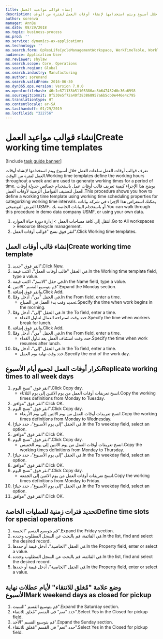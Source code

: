 ```yaml
---
title: إنشاء قوالب مواعيد العمل
description: تعرف قوالب أوقات العمل ساعات العمل خلال أسبوع ويتم استخدامها لإنشاء أوقات العمل لفترة من الوقت.
author: sorenva
manager: AnnBe
ms.date: 08/29/2018
ms.topic: business-process
ms.prod: ''
ms.service: dynamics-ax-applications
ms.technology: ''
ms.search.form: OpResLifeCycleManagementWorkspace, WorkTimeTable, WorkTimeCopyDayDialog
audience: Application User
ms.reviewer: shylaw
ms.search.scope: Core, Operations
ms.search.region: Global
ms.search.industry: Manufacturing
ms.author: sorenand
ms.search.validFrom: 2016-06-30
ms.dyn365.ops.version: Version 7.0.0
ms.openlocfilehash: 46c1e871133b51105386ac3b647432d0c36a6998
ms.sourcegitcommit: 0f530e5f72a40f383868957a6b5cb0e446e4c795
ms.translationtype: HT
ms.contentlocale: ar-SA
ms.lasthandoff: 01/29/2019
ms.locfileid: "322756"
---
```

# <a name="create-working-time-templates"></a><span data-ttu-id="bfbd2-103">إنشاء قوالب مواعيد العمل</span><span class="sxs-lookup"><span data-stu-id="bfbd2-103">Create working time templates</span></span>

[!include [task guide banner](../../includes/task-guide-banner.md)]

<span data-ttu-id="bfbd2-104">تعرف قوالب أوقات العمل ساعات العمل خلال أسبوع ويتم استخدامها لإنشاء أوقات العمل لفترة من الوقت.</span><span class="sxs-lookup"><span data-stu-id="bfbd2-104">Working time templates define the working hours throughout a week and are used to generate working times for a period of time.</span></span> <span data-ttu-id="bfbd2-105">يوضح هذا الإجراء كيفية تعريف قالب أوقات عمل باستخدام خصائص جدولة أوقات العمل لتصنيف الفواصل الزمنية لأوقات العمل.</span><span class="sxs-lookup"><span data-stu-id="bfbd2-105">This procedure shows you how to define a working time template using working time scheduling properties for categorizing working time intervals.</span></span> <span data-ttu-id="bfbd2-106">يمكنك استعراض هذا الإجراء في شركة بيانات العرض التوضيحي USMF، أو باستخدام البيانات الخاصة بك.</span><span class="sxs-lookup"><span data-stu-id="bfbd2-106">You can walk through this procedure in demo data company USMF, or using your own data.</span></span>

1. <span data-ttu-id="bfbd2-107">انتقل إلى كافة مساحات العمل > إدارة دورة حياة الموارد.</span><span class="sxs-lookup"><span data-stu-id="bfbd2-107">Go to All workspaces > Resource lifecycle management.</span></span>
2. <span data-ttu-id="bfbd2-108">انقر فوق نسخ "قوالب أوقات العمل".</span><span class="sxs-lookup"><span data-stu-id="bfbd2-108">Click Working time templates.</span></span>

## <a name="create-working-time-template"></a><span data-ttu-id="bfbd2-109">إنشاء قالب أوقات العمل</span><span class="sxs-lookup"><span data-stu-id="bfbd2-109">Create working time template</span></span>
1. <span data-ttu-id="bfbd2-110">انقر فوق "جديد".</span><span class="sxs-lookup"><span data-stu-id="bfbd2-110">Click New.</span></span>
2. <span data-ttu-id="bfbd2-111">في الحقل "قالب أوقات العمل"، اكتب قيمة.</span><span class="sxs-lookup"><span data-stu-id="bfbd2-111">In the Working time template field, type a value.</span></span>
3. <span data-ttu-id="bfbd2-112">في حقل "الاسم"، اكتب قيمة.</span><span class="sxs-lookup"><span data-stu-id="bfbd2-112">In the Name field, type a value.</span></span>
4. <span data-ttu-id="bfbd2-113">قم بتوسيع القسم "الاثنين".</span><span class="sxs-lookup"><span data-stu-id="bfbd2-113">Expand the Monday section.</span></span>
5. <span data-ttu-id="bfbd2-114">وانقر فوق إضافة.</span><span class="sxs-lookup"><span data-stu-id="bfbd2-114">Click Add.</span></span>
6. <span data-ttu-id="bfbd2-115">في الحقل "من"، أدخل وقتًا.</span><span class="sxs-lookup"><span data-stu-id="bfbd2-115">In the From field, enter a time.</span></span>
    * <span data-ttu-id="bfbd2-116">تحديد وقت بدء العمل في الصباح.</span><span class="sxs-lookup"><span data-stu-id="bfbd2-116">Specify the time when work begins in the morning.</span></span>  
7. <span data-ttu-id="bfbd2-117">في الحقل "إلى"، أدخل وقتًا.</span><span class="sxs-lookup"><span data-stu-id="bfbd2-117">In the To field, enter a time.</span></span>
    * <span data-ttu-id="bfbd2-118">حدد وقت استراحة العمال لتناول الغداء.</span><span class="sxs-lookup"><span data-stu-id="bfbd2-118">Specify the time when workers break for lunch.</span></span>  
8. <span data-ttu-id="bfbd2-119">وانقر فوق إضافة.</span><span class="sxs-lookup"><span data-stu-id="bfbd2-119">Click Add.</span></span>
9. <span data-ttu-id="bfbd2-120">في الحقل "من"، أدخل وقتًا.</span><span class="sxs-lookup"><span data-stu-id="bfbd2-120">In the From field, enter a time.</span></span>
    * <span data-ttu-id="bfbd2-121">حدد وقت استئناف العمل بعد تناول الغداء.</span><span class="sxs-lookup"><span data-stu-id="bfbd2-121">Specify the time when work resumes after lunch.</span></span>  
10. <span data-ttu-id="bfbd2-122">في الحقل "إلى"، أدخل وقتًا.</span><span class="sxs-lookup"><span data-stu-id="bfbd2-122">In the To field, enter a time.</span></span>
    * <span data-ttu-id="bfbd2-123">حدد وقت نهاية يوم العمل.</span><span class="sxs-lookup"><span data-stu-id="bfbd2-123">Specify the end of the work day.</span></span>  

## <a name="replicate-working-times-to-all-week-days"></a><span data-ttu-id="bfbd2-124">تكرار أوقات العمل لجميع أيام الأسبوع</span><span class="sxs-lookup"><span data-stu-id="bfbd2-124">Replicate working times to all week days</span></span>
1. <span data-ttu-id="bfbd2-125">انقر فوق "نسخ اليوم".</span><span class="sxs-lookup"><span data-stu-id="bfbd2-125">Click Copy day.</span></span>
    * <span data-ttu-id="bfbd2-126">انسخ تعريفات أوقات العمل من يوم الاثنين إلى يوم الثلاثاء.</span><span class="sxs-lookup"><span data-stu-id="bfbd2-126">Copy the working times definitions from Monday to Tuesday.</span></span>  
2. <span data-ttu-id="bfbd2-127">انقر فوق "موافق".</span><span class="sxs-lookup"><span data-stu-id="bfbd2-127">Click OK.</span></span>
3. <span data-ttu-id="bfbd2-128">انقر فوق "نسخ اليوم".</span><span class="sxs-lookup"><span data-stu-id="bfbd2-128">Click Copy day.</span></span>
    * <span data-ttu-id="bfbd2-129">انسخ تعريفات أوقات العمل من يوم الاثنين إلى يوم الأربعاء.</span><span class="sxs-lookup"><span data-stu-id="bfbd2-129">Copy the working times definitions from Monday to Wednesday.</span></span>  
4. <span data-ttu-id="bfbd2-130">في الحقل "إلى يوم الأسبوع"، حدد خيارًا.</span><span class="sxs-lookup"><span data-stu-id="bfbd2-130">In the To weekday field, select an option.</span></span>
5. <span data-ttu-id="bfbd2-131">انقر فوق "موافق".</span><span class="sxs-lookup"><span data-stu-id="bfbd2-131">Click OK.</span></span>
6. <span data-ttu-id="bfbd2-132">انقر فوق "نسخ اليوم".</span><span class="sxs-lookup"><span data-stu-id="bfbd2-132">Click Copy day.</span></span>
    * <span data-ttu-id="bfbd2-133">انسخ تعريفات أوقات العمل من يوم الاثنين إلى يوم الخميس.</span><span class="sxs-lookup"><span data-stu-id="bfbd2-133">Copy the working times definitions from Monday to Thursday.</span></span>  
7. <span data-ttu-id="bfbd2-134">في الحقل "إلى يوم الأسبوع"، حدد خيارًا.</span><span class="sxs-lookup"><span data-stu-id="bfbd2-134">In the To weekday field, select an option.</span></span>
8. <span data-ttu-id="bfbd2-135">انقر فوق "موافق".</span><span class="sxs-lookup"><span data-stu-id="bfbd2-135">Click OK.</span></span>
9. <span data-ttu-id="bfbd2-136">انقر فوق "نسخ اليوم".</span><span class="sxs-lookup"><span data-stu-id="bfbd2-136">Click Copy day.</span></span>
    * <span data-ttu-id="bfbd2-137">انسخ تعريفات أوقات العمل من يوم الاثنين إلى الجمعة.</span><span class="sxs-lookup"><span data-stu-id="bfbd2-137">Copy the working times definitions from Monday to Friday.</span></span>  
10. <span data-ttu-id="bfbd2-138">في الحقل "إلى يوم الأسبوع"، حدد خيارًا.</span><span class="sxs-lookup"><span data-stu-id="bfbd2-138">In the To weekday field, select an option.</span></span>
11. <span data-ttu-id="bfbd2-139">انقر فوق "موافق".</span><span class="sxs-lookup"><span data-stu-id="bfbd2-139">Click OK.</span></span>

## <a name="define-time-slots-for-special-operations"></a><span data-ttu-id="bfbd2-140">تحديد فترات زمنية للعمليات الخاصة</span><span class="sxs-lookup"><span data-stu-id="bfbd2-140">Define time slots for special operations</span></span>
1. <span data-ttu-id="bfbd2-141">قم بتوسيع القسم "الجمعة".</span><span class="sxs-lookup"><span data-stu-id="bfbd2-141">Expand the Friday section.</span></span>
2. <span data-ttu-id="bfbd2-142">في القائمة، قم بالبحث عن السجل المطلوب وحدده.</span><span class="sxs-lookup"><span data-stu-id="bfbd2-142">In the list, find and select the desired record.</span></span>
3. <span data-ttu-id="bfbd2-143">في الحقل "الخاصية"، أدخل قيمة أو حددها.</span><span class="sxs-lookup"><span data-stu-id="bfbd2-143">In the Property field, enter or select a value.</span></span>
4. <span data-ttu-id="bfbd2-144">في القائمة، قم بالبحث عن السجل المطلوب وحدده.</span><span class="sxs-lookup"><span data-stu-id="bfbd2-144">In the list, find and select the desired record.</span></span>
5. <span data-ttu-id="bfbd2-145">في الحقل "الخاصية"، أدخل قيمة أو حددها.</span><span class="sxs-lookup"><span data-stu-id="bfbd2-145">In the Property field, enter or select a value.</span></span>

## <a name="mark-weekend-days-as-closed-for-pickup"></a><span data-ttu-id="bfbd2-146">وضع علامة "مُغلق للانتقاء" لأيام عطلات نهاية الأسبوع</span><span class="sxs-lookup"><span data-stu-id="bfbd2-146">Mark weekend days as closed for pickup</span></span>
1. <span data-ttu-id="bfbd2-147">قم بتوسيع القسم "السبت".</span><span class="sxs-lookup"><span data-stu-id="bfbd2-147">Expand the Saturday section.</span></span>
2. <span data-ttu-id="bfbd2-148">حدد "نعم" في القسم "مُغلق للانتقاء".</span><span class="sxs-lookup"><span data-stu-id="bfbd2-148">Select Yes in the Closed for pickup field.</span></span>
3. <span data-ttu-id="bfbd2-149">قم بتوسيع القسم "الأحد".</span><span class="sxs-lookup"><span data-stu-id="bfbd2-149">Expand the Sunday section.</span></span>
4. <span data-ttu-id="bfbd2-150">حدد "نعم" في القسم "مُغلق للانتقاء".</span><span class="sxs-lookup"><span data-stu-id="bfbd2-150">Select Yes in the Closed for pickup field.</span></span>

